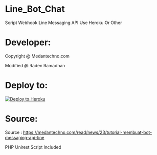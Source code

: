 # Line_Bot_Chat
Script Webhook Line Messaging API Use Heroku Or Other

# Developer:
Copyright @ Medantechno.com

Modified @ Raden Ramadhan

# Deploy to:
[![Deploy to Heroku](https://www.herokucdn.com/deploy/button.svg)](https://heroku.com/deploy)

# Source:
Source : https://medantechno.com/read/news/23/tutorial-membuat-bot-messaging-api-line

PHP Unirest Script Included
